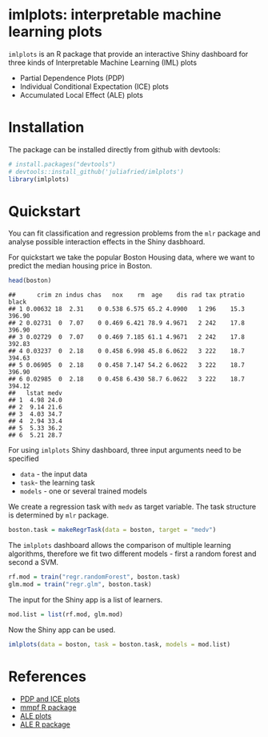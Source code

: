 
imlplots: interpretable machine learning plots
==============================================

`imlplots` is an R package that provide an interactive Shiny dashboard for three kinds of Interpretable Machine Learning (IML) plots

-   Partial Dependence Plots (PDP)
-   Individual Conditional Expectation (ICE) plots
-   Accumulated Local Effect (ALE) plots

Installation
============

The package can be installed directly from github with devtools:

``` r
# install.packages("devtools")
# devtools::install_github('juliafried/imlplots')
library(imlplots)
```

Quickstart
==========

You can fit classification and regression problems from the `mlr` package and analyse possible interaction effects in the Shiny dasbhoard.

For quickstart we take the popular Boston Housing data, where we want to predict the median housing price in Boston.

``` r
head(boston)
```

    ##      crim zn indus chas   nox    rm  age    dis rad tax ptratio  black
    ## 1 0.00632 18  2.31    0 0.538 6.575 65.2 4.0900   1 296    15.3 396.90
    ## 2 0.02731  0  7.07    0 0.469 6.421 78.9 4.9671   2 242    17.8 396.90
    ## 3 0.02729  0  7.07    0 0.469 7.185 61.1 4.9671   2 242    17.8 392.83
    ## 4 0.03237  0  2.18    0 0.458 6.998 45.8 6.0622   3 222    18.7 394.63
    ## 5 0.06905  0  2.18    0 0.458 7.147 54.2 6.0622   3 222    18.7 396.90
    ## 6 0.02985  0  2.18    0 0.458 6.430 58.7 6.0622   3 222    18.7 394.12
    ##   lstat medv
    ## 1  4.98 24.0
    ## 2  9.14 21.6
    ## 3  4.03 34.7
    ## 4  2.94 33.4
    ## 5  5.33 36.2
    ## 6  5.21 28.7

For using `imlplots` Shiny dashboard, three input arguments need to be specified

-   `data` - the input data
-   `task`- the learning task
-   `models` - one or several trained models

We create a regression task with `medv` as target variable. The task structure is determined by `mlr` package.

``` r
boston.task = makeRegrTask(data = boston, target = "medv")
```

The `imlplots` dashboard allows the comparison of multiple learning algorithms, therefore we fit two different models - first a random forest and second a SVM.

``` r
rf.mod = train("regr.randomForest", boston.task)
glm.mod = train("regr.glm", boston.task)
```

The input for the Shiny app is a list of learners.

``` r
mod.list = list(rf.mod, glm.mod)
```

Now the Shiny app can be used.

``` r
imlplots(data = boston, task = boston.task, models = mod.list)
```

References
==========

-   [PDP and ICE plots](https://arxiv.org/pdf/1309.6392.pdf)
-   [mmpf R package](https://github.com/zmjones/mmpf)
-   [ALE plots](https://arxiv.org/abs/1612.08468)
-   [ALE R package](https://cran.r-project.org/web/packages/ALEPlot/index.html)

